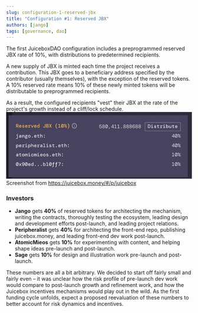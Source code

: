 ```yaml
---
slug: configuration-1-reserved-jbx
title: "Configuration #1: Reserved JBX"
authors: [jango]
tags: [governance, dao]
---
```


The first JuiceboxDAO configuration includes a preprogrammed reserved JBX rate of 10%, with distributions to predetermined recipients.

A new supply of JBX is minted each time the project receives a contribution. This JBX goes to a beneficiary address specified by the contributor (usually themselves), with the exception of the reserved tokens. A 10% reserved rate means 10% of these newly minted tokens will be distributable to preprogrammed recipients.

As a result, the configured recipients "vest" their JBX at the rate of the project's growth instead of a cliff/lock schedule.
![](image-6.png)Screenshot from https://juicebox.money/#/p/juicebox
### Investors

- **Jango** gets **40%** of reserved tokens for architecting the mechanism, writing the contracts, thoroughly testing the ecosystem, leading design and development efforts post-launch, and leading project relations.
- **Peripheralist** gets **40%** for architecting the front-end repo, publishing juicebox.money, and leading front-end dev work post-launch.
- **AtomicMieos** gets **10%** for experimenting with content, and helping shape ideas pre-launch and post-launch.
- **Sage** gets **10%** for design and illustration work pre-launch and post-launch.

These numbers are all a bit arbitrary. We decided to start off fairly small and fairly even – it was unclear how the risk profile of pre-launch dev work would compare to post-launch growth and refinement work, and how the Juicebox incentives mechanisms would play out in the wild. As the first funding cycle unfolds, expect a proposed reevaluation of these numbers to better account for risk dynamics and incentives.
